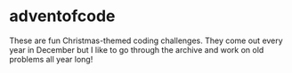 # adventofcode
These are fun Christmas-themed coding challenges. They come out every year in December but I like to go through the archive and work on old problems all year long!
